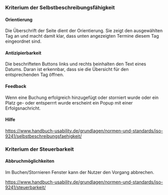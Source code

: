 ### Kriterium der Selbstbeschreibungsfähigkeit

#### Orientierung

Die Überschrift der Seite dient der Orientierung. Sie zeigt den ausgewählten Tag an und macht damit klar, dass unten angezeigten Termine diesem Tag eingeordnet sind.

#### Antizipierbarkeit

Die beschrifteten Buttons links und rechts beinhalten den Text eines Datums. Daran ist erkennbar, dass sie die Übersicht für den entsprechenden Tag öffnen.

#### Feedback

Wenn eine Buchung erfolgreich hinzugefügt oder storniert wurde oder ein Platz ge- oder entsperrrt wurde erscheint ein Popup mit einer Erfolgsnachricht.

#### Hilfe

https://www.handbuch-usability.de/grundlagen/normen-und-standards/iso-9241/selbstbeschreibungsfaehigkeit/

### Kriterium der Steuerbarkeit

#### Abbruchmöglichkeiten 
Im Buchen/Stornieren Fenster kann der Nutzer den Vorgang abbrechen.

https://www.handbuch-usability.de/grundlagen/normen-und-standards/iso-9241/steuerbarkeit/
